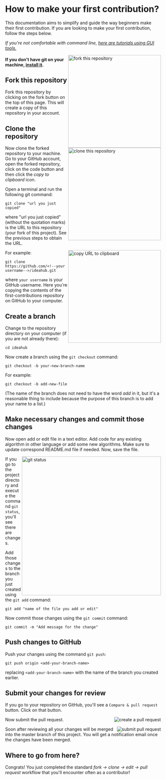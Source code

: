 # How to make your first contribution?

This documentation aims to simplify and guide the way beginners make their first contribution. If you are looking to make your first contribution, follow the steps below.

_If you're not comfortable with command line, [here are tutorials using GUI tools.](#tutorials-using-other-tools)_

<img align="right" width="300" src="https://user-images.githubusercontent.com/68538660/106238740-67a62b80-61cf-11eb-9892-6a0877a80fbf.png" alt="fork this repository" />

#### If you don't have git on your machine, [install it](https://help.github.com/articles/set-up-git/).

## Fork this repository

Fork this repository by clicking on the fork button on the top of this page.
This will create a copy of this repository in your account.

## Clone the repository

<img align="right" width="300" src="https://firstcontributions.github.io/assets/Readme/clone.png" alt="clone this repository" />

Now clone the forked repository to your machine. Go to your GitHub account, open the forked repository, click on the code button and then click the _copy to clipboard_ icon.

Open a terminal and run the following git command:

```
git clone "url you just copied"
```

where "url you just copied" (without the quotation marks) is the URL to this repository (your fork of this project). See the previous steps to obtain the URL.

<img align="right" width="300" src="https://user-images.githubusercontent.com/68538660/106241311-d4232980-61d3-11eb-84e6-293f97c09e1c.png" alt="copy URL to clipboard" />

For example:

```
git clone https://github.com/<!--your username-->/ideahub.git
```

where `your username` is your GitHub username. Here you're copying the contents of the first-contributions repository on GitHub to your computer.

## Create a branch

Change to the repository directory on your computer (if you are not already there):

```
cd ideahub
```

Now create a branch using the `git checkout` command:

```
git checkout -b your-new-branch-name
```

For example:

```
git checkout -b add-new-file
```

(The name of the branch does not need to have the word _add_ in it, but it's a reasonable thing to include because the purpose of this branch is to add your name to a list.)

## Make necessary changes and commit those changes

Now open add or edit file in a text editor. Add code for any existing algorithm in other language or add some new algorithms. Make sure to update correspond README.md file if needed. Now, save the file.

<img align="right" width="450" src="https://firstcontributions.github.io/assets/Readme/git-status.png" alt="git status" />

If you go to the project directory and execute the command `git status`, you'll see there are changes.

Add those changes to the branch you just created using the `git add` command:

```
git add "name of the file you add or edit"
```

Now commit those changes using the `git commit` command:

```
git commit -m "Add message for the change"
```

## Push changes to GitHub

Push your changes using the command `git push`:

```
git push origin <add-your-branch-name>
```

replacing `<add-your-branch-name>` with the name of the branch you created earlier.

## Submit your changes for review

If you go to your repository on GitHub, you'll see a `Compare & pull request` button. Click on that button.

<img style="float: right;" src="https://user-images.githubusercontent.com/68538660/106243186-ebafe180-61d6-11eb-8fbc-87ef0b8839b6.png" alt="create a pull request" />

Now submit the pull request.

<img style="float: right;" src="https://user-images.githubusercontent.com/68538660/106242886-688e8b80-61d6-11eb-87bb-73d22e57cdbe.png" alt="submit pull request" />

Soon after reviewing all your changes will be merged into the master branch of this project. You will get a notification email once the changes have been merged.

## Where to go from here?

Congrats! You just completed the standard _fork -> clone -> edit -> pull request_ workflow that you'll encounter often as a contributor!
